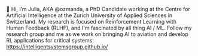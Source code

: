 👋 Hi, I’m Julia, AKA @ozmanda, a PhD Candidate working at the Centre for Artificial Intelligence at the Zurich University of Applied Sciences in Switzerland. My research is focused on Reinforcement Learning with Human Feedback (RLHF), and I'm fascinated by all thing AI / ML. Follow my research group and me as we work on bringing AI to aviation and develop RL applications for critical systems: https://intelligentsystemsgroup.github.io/

<!---
ozmanda/ozmanda is a ✨ special ✨ repository because its `README.md` (this file) appears on your GitHub profile.
You can click the Preview link to take a look at your changes.
--->
